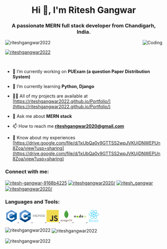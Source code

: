 
<h1 align="center">Hi 👋, I'm Ritesh Gangwar</h1>
<h3 align="center">A passionate MERN full stack developer from Chandigarh, India.</h3>
<img align="right" alt="Coding"  src="https://camo.githubusercontent.com/683e2187241c641430216c864ce93fc5a0e0dfb232c5a01d1c54b54d63aa8cb2/68747470733a2f2f63646e2e6472696262626c652e636f6d2f75736572732f313136323037372f73637265656e73686f74732f333834383931342f70726f6772616d6d65722e676966">

<p align="left"> <img src="https://komarev.com/ghpvc/?username=riteshgangwar2022&label=Profile%20views&color=0e75b6&style=flat" alt="riteshgangwar2022" /> </p>

<p align="left"> <a href="https://github.com/ryo-ma/github-profile-trophy"><img src="https://github-profile-trophy.vercel.app/?username=riteshgangwar2022" alt="riteshgangwar2022" /></a> </p>

<p align="left"> <a href="https://twitter.com/" target="blank"><img src="https://img.shields.io/twitter/follow/?logo=twitter&style=for-the-badge" alt="" /></a> </p>

- 🔭 I’m currently working on **PUExam (a question Paper Distribution System)**

- 🌱 I’m currently learning **Python, Django**

- 👨‍💻 All of my projects are available at [https://riteshgangwar2022.github.io/Portfolio/](https://riteshgangwar2022.github.io/Portfolio/)

- 💬 Ask me about **MERN stack**

- 📫 How to reach me **riteshgangwar2020@gmail.com**

- 📄 Know about my experiences [https://drive.google.com/file/d/1xUbQa0v9GTTSS2wpJVKUjDNWEPUn8Zoa/view?usp=sharing](https://drive.google.com/file/d/1xUbQa0v9GTTSS2wpJVKUjDNWEPUn8Zoa/view?usp=sharing)

<h3 align="left">Connect with me:</h3>
<p align="left">
<a href="https://linkedin.com/in/ritesh-gangwar-9168b4225" target="blank"><img align="center" src="https://raw.githubusercontent.com/rahuldkjain/github-profile-readme-generator/master/src/images/icons/Social/linked-in-alt.svg" alt="ritesh-gangwar-9168b4225" height="30" width="40" /></a>
<a href="https://instagram.com/riteshgangwar2020/" target="blank"><img align="center" src="https://raw.githubusercontent.com/rahuldkjain/github-profile-readme-generator/master/src/images/icons/Social/instagram.svg" alt="riteshgangwar2020/" height="30" width="40" /></a>
<a href="https://www.leetcode.com/ritesh_gangwar" target="blank"><img align="center" src="https://raw.githubusercontent.com/rahuldkjain/github-profile-readme-generator/master/src/images/icons/Social/leet-code.svg" alt="ritesh_gangwar" height="30" width="40" /></a>
<a href="https://auth.geeksforgeeks.org/user/riteshgangwar2020/" target="blank"><img align="center" src="https://raw.githubusercontent.com/rahuldkjain/github-profile-readme-generator/master/src/images/icons/Social/geeks-for-geeks.svg" alt="riteshgangwar2020/" height="30" width="40" /></a>
</p>

<h3 align="left">Languages and Tools:</h3>
<p align="left"> <a href="https://www.cprogramming.com/" target="_blank" rel="noreferrer"> <img src="https://raw.githubusercontent.com/devicons/devicon/master/icons/c/c-original.svg" alt="c" width="40" height="40"/> </a> <a href="https://www.w3schools.com/cpp/" target="_blank" rel="noreferrer"> <img src="https://raw.githubusercontent.com/devicons/devicon/master/icons/cplusplus/cplusplus-original.svg" alt="cplusplus" width="40" height="40"/> </a> <a href="https://expressjs.com" target="_blank" rel="noreferrer"> <img src="https://raw.githubusercontent.com/devicons/devicon/master/icons/express/express-original-wordmark.svg" alt="express" width="40" height="40"/> </a> <a href="https://developer.mozilla.org/en-US/docs/Web/JavaScript" target="_blank" rel="noreferrer"> <img src="https://raw.githubusercontent.com/devicons/devicon/master/icons/javascript/javascript-original.svg" alt="javascript" width="40" height="40"/> </a> <a href="https://www.mongodb.com/" target="_blank" rel="noreferrer"> <img src="https://raw.githubusercontent.com/devicons/devicon/master/icons/mongodb/mongodb-original-wordmark.svg" alt="mongodb" width="40" height="40"/> </a> <a href="https://nodejs.org" target="_blank" rel="noreferrer"> <img src="https://raw.githubusercontent.com/devicons/devicon/master/icons/nodejs/nodejs-original-wordmark.svg" alt="nodejs" width="40" height="40"/> </a> <a href="https://reactjs.org/" target="_blank" rel="noreferrer"> <img src="https://raw.githubusercontent.com/devicons/devicon/master/icons/react/react-original-wordmark.svg" alt="react" width="40" height="40"/> </a> </p>

<p><img align="left" src="https://github-readme-stats.vercel.app/api/top-langs?username=riteshgangwar2022&show_icons=true&locale=en&layout=compact" alt="riteshgangwar2022" /></p>

<p>&nbsp;<img align="center" src="https://github-readme-stats.vercel.app/api?username=riteshgangwar2022&show_icons=true&locale=en" alt="riteshgangwar2022" /></p>

<p><img align="center" src="https://github-readme-streak-stats.herokuapp.com/?user=riteshgangwar2022&" alt="riteshgangwar2022" /></p>
